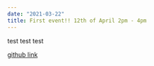 ```yaml
---
date: "2021-03-22"
title: First event!! 12th of April 2pm - 4pm 
---
```


test test test

[github link](https://github.com/unswcodeRs/resource_test)